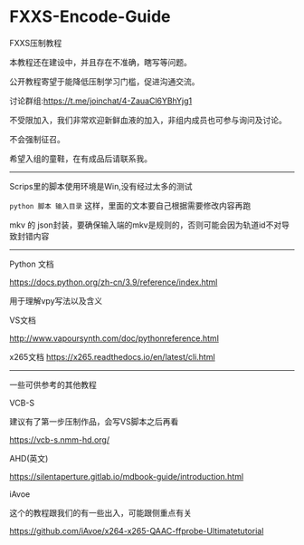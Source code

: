 # FXXS-Encode-Guide
FXXS压制教程

本教程还在建设中，并且存在不准确，瞎写等问题。

公开教程寄望于能降低压制学习门槛，促进沟通交流。

讨论群组:<https://t.me/joinchat/4-ZauaCl6YBhYjg1>

不受限加入，我们非常欢迎新鲜血液的加入，非组内成员也可参与询问及讨论。

不会强制征召。

希望入组的童鞋，在有成品后请联系我。

---

Scrips里的脚本使用环境是Win,没有经过太多的测试

`python 脚本 输入目录` 这样，里面的文本要自己根据需要修改内容再跑

mkv 的 json封装，要确保输入端的mkv是规则的，否则可能会因为轨道id不对导致封错内容

---
Python 文档

<https://docs.python.org/zh-cn/3.9/reference/index.html>

用于理解vpy写法以及含义

VS文档

<http://www.vapoursynth.com/doc/pythonreference.html>

x265文档
<https://x265.readthedocs.io/en/latest/cli.html>

---
一些可供参考的其他教程

VCB-S

建议有了第一步压制作品，会写VS脚本之后再看

<https://vcb-s.nmm-hd.org/>

AHD(英文)

<https://silentaperture.gitlab.io/mdbook-guide/introduction.html>


iAvoe

这个的教程跟我们的有一些出入，可能跟侧重点有关

<https://github.com/iAvoe/x264-x265-QAAC-ffprobe-Ultimatetutorial>